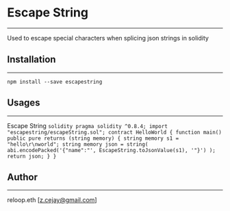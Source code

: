 # Escape String
---

Used to escape special characters when splicing json strings in solidity

## Installation
---
```shell
npm install --save escapestring
```

## Usages
---
Escape String
    ```solidity
    pragma solidity ^0.8.4;
    import "escapestring/escapeString.sol";
    contract HelloWorld {
        function main() public pure returns (string memory) {
            string memory s1 = "hello\r\nworld";
            string memory json = string(
                abi.encodePacked('{"name":"', EscapeString.toJsonValue(s1), '"}')
            );
            return json;
        }
    }
    ```

## Author
---
reloop.eth  [z.cejay@gmail.com]